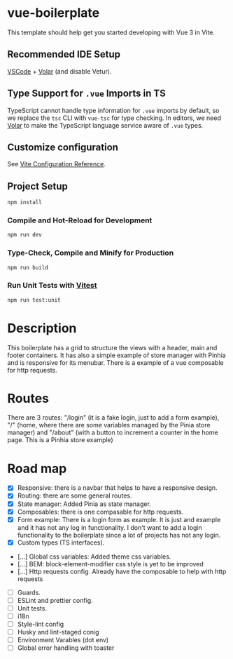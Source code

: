 # vue-boilerplate

This template should help get you started developing with Vue 3 in Vite.

## Recommended IDE Setup

[VSCode](https://code.visualstudio.com/) + [Volar](https://marketplace.visualstudio.com/items?itemName=Vue.volar) (and disable Vetur).

## Type Support for `.vue` Imports in TS

TypeScript cannot handle type information for `.vue` imports by default, so we replace the `tsc` CLI with `vue-tsc` for type checking. In editors, we need [Volar](https://marketplace.visualstudio.com/items?itemName=Vue.volar) to make the TypeScript language service aware of `.vue` types.

## Customize configuration

See [Vite Configuration Reference](https://vite.dev/config/).

## Project Setup

```sh
npm install
```

### Compile and Hot-Reload for Development

```sh
npm run dev
```

### Type-Check, Compile and Minify for Production

```sh
npm run build
```

### Run Unit Tests with [Vitest](https://vitest.dev/)

```sh
npm run test:unit
```

# Description

This boilerplate has a grid to structure the views with a header, main and footer containers.
It has also a simple example of store manager with Pinhia and is responsive for its menubar.
There is a example of a vue composable for http requests.

# Routes

There are 3 routes: "/login" (it is a fake login, just to add a form example), "/" (home, where there are some variables managed by the Pinia store manager) and "/about" (with a button to increment a counter in the home page. This is a Pinhia store example)

# Road map

- [x] Responsive: there is a navbar that helps to have a responsive design.
- [x] Routing: there are some general routes.
- [x] State manager: Added Pinia as state manager.
- [x] Composables: there is one compasable for http requests.
- [x] Form example: There is a login form as example. It is just and example and it has not any log in functionality. I don't want to add a login functionality to the boilerplate since a lot of projects has not any login.
- [x] Custom types (TS interfaces).
- [...] Global css variables: Added theme css variables.
- [...] BEM: block-element-modifier css style is yet to be improved
- [...] Http requests config. Already have the composable to help with http requests
- [ ] Guards.
- [ ] ESLint and prettier config.
- [ ] Unit tests.
- [ ] i18n
- [ ] Style-lint config
- [ ] Husky and lint-staged conig
- [ ] Environment Varables (dot env)
- [ ] Global error handling with toaster

